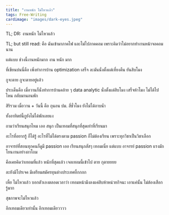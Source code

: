 ```yaml
---
title: "งานหนัก ไม่ไหวแล้ว"
tags: Free-Writing
cardimage: "images/dark-eyes.jpeg"
---
```


TL; DR: งานหนัก ไม่ไหวแล้ว

TL; but still read: คือ ฉันเข้ามาภาคไฟ และไม่ไปภาคคอม เพราะคิดว่าไม่อยากทำงานหน้าจอคอมนาน

แต่แบบ ช่วงนี้งานหนักมาก งาน หนัก มาก 

ที่เขียนบ่นนี่คือ เพิ่งทำการบ้าน optimization เสร็จ ละมันนั่งตั้งแต่เที่ยงคืน ยันสิบโมง

กูจะตาย กูจะตายอยู่แล้ว

ประเด็นคือ เมื่อวานก็นั่งทำการบ้านคล้าย ๆ data analytic นั่งตั้งแต่สิบโมง เสร็จห้าโมง ไม่ได้ไปไหน กลับมานอนพัก 

สิริรวม เมื่อวาน + วันนี้ คือ กุนอน ปม. สี่ชั่วโมง ยังไม่ได้อาบน้ำ

ทั้งอาทิตย์นี้กูยังไม่ได้พักเลยแง

ถามว่าเรียนสนุกไหม เออ สนุก เป็นเทอมที่สนุกที่สุดเท่าที่เรียนมา 

อะไรที่อยากรู้ ก็ได้รู้ อะไรที่ไม่ได้ตรงตาม passion ก็ไม่ต้องเรียน เพราะทุกวิชาเป็นวิชาเลือก

อาจารย์ที่สอนทุกคนก็ดูมี passion เออ เรียนสนุกสัสๆ เทอมเนี่ย แต่แบบ อาจารย์ passion แรงมักโยนงานอย่างถาโถม 

คือเคยคิดว่าเทอมที่แล้ว หนักที่สุดแล้ว เจอเทอมนี้เข้าไป ตาย กุตายยยย

ละยังมีโปรเจค มีเตรียมสมัครทุนต่างประเทศอี้กกกก

เหี้ย ไม่ไหวแล้ว บอกตัวเองตลอดเวลาว่า เทอมหน้ามึงลงแค่สิบห้าหน่วยกิจนะ เอาแค่นั้น ไม่ต้องเสือกรู้มาก

สุขภาพจะไม่ไหวแล้ว 

อีกเทอมเดียวเท่านั้น อีกเทอมเดียวววว
